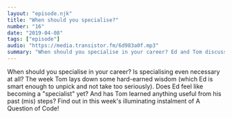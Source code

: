 ```yaml
---
layout: "episode.njk"
title: "When should you specialise?"
number: "16"
date: "2019-04-08"
tags: ["episode"]
audio: "https://media.transistor.fm/6d983a0f.mp3"
summary: "When should you specialise in your career? Ed and Tom discuss this and whether it's even necessary at all."
---
```

	
When should you specialise in your career? Is specialising even necessary at all? The week Tom lays down some hard-earned wisdom (which Ed is smart enough to unpick and not take too seriously). Does Ed feel like becoming a "specialist" yet? And has Tom learned anything useful from his past (mis) steps? Find out in this week's illuminating instalment of A Question of Code!
	
